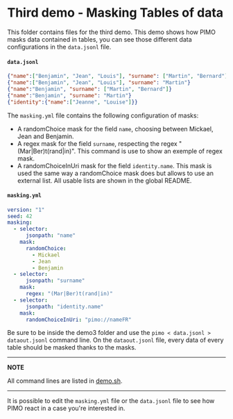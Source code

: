 # Third demo - Masking Tables of data

This folder contains files for the third demo. This demo shows how PIMO masks data contained in tables, you can see those different data configurations in the `data.jsonl` file.

#### **`data.jsonl`**
```json
{"name":["Benjamin", "Jean", "Louis"], "surname": ["Martin", "Bernard"]}
{"name":["Benjamin", "Jean", "Louis"], "surname": "Martin"}
{"name":"Benjamin", "surname": ["Martin", "Bernard"]}
{"name":"Benjamin", "surname": "Martin"}
{"identity":{"name":["Jeanne", "Louise"]}}
```

The `masking.yml` file contains the following configuration of masks:

* A randomChoice mask for the field `name`, choosing between Mickael, Jean and Benjamin.
* A regex mask for the field `surname`, respecting the regex "(Mar|Ber)t(rand|in)". This command is use to show an exemple of regex mask.
* A randomChoiceInUri mask for the field `identity.name`. This mask is used the same way a randomChoice mask does but allows to use an external list. All usable lists are shown in the global README.

#### **`masking.yml`**
```yaml
version: "1"
seed: 42
masking:
  - selector:
      jsonpath: "name"
    mask:
      randomChoice:
        - Mickael
        - Jean
        - Benjamin
  - selector:
      jsonpath: "surname"
    mask:
      regex: "(Mar|Ber)t(rand|in)"
  - selector:
      jsonpath: "identity.name"
    mask:
      randomChoiceInUri: "pimo://nameFR"
```

Be sure to be inside the demo3 folder and use the `pimo < data.jsonl > dataout.jsonl` command line. On the `dataout.jsonl` file, every data of every table should be masked thanks to the masks.

---
**NOTE**

All command lines are listed in [demo.sh](demo.sh).

---

It is possible to edit the `masking.yml` file or the `data.jsonl` file to see how PIMO react in a case you're interested in.
